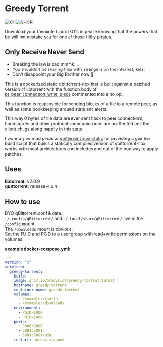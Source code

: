 # Greedy Torrent

[![CI](https://github.com/bradyslot/greedy-torrent/actions/workflows/ci.yml/badge.svg)](https://github.com/bradyslot/greedy-torrent/actions)
[![GHCR](https://img.shields.io/badge/latest-blue?style=flat&logo=docker&logoColor=ffffff&label=greedy-torrent&labelColor=555555&color=0366d6)](https://ghcr.io/bradyslot/greedy-torrent)

Download your favourite Linux ISO's in peace knowing that the powers that be
will not mistake you for one of those filthy pirates.  

## Only Receive Never Send

- Breaking the law is bad mmmk...
- You shouldn't be sharing files with strangers on the internet, kids.
- Don't disappoint your Big Brother now :eyes:

This is a dockerized static qbittorrent-nox that is built against a patched
version of libtorrent with the function body of [bt_peer_connection::write_piece](https://github.com/arvidn/libtorrent/blob/RC_2_0/src/bt_peer_connection.cpp#L2632)
commented into a no_op.  

This function is responsible for sending blocks of a file to a remote peer, as 
well as some bookkeeping around stats and alerts.  

This way 0 bytes of file data are ever sent back to peer connections, handshakes
and other protocol communications are unaffected and the client chugs along
happily in this state.  

I wanna give mad props to [qbittorrent-nox-static](https://github.com/userdocs/qbittorrent-nox-static)
for providing a god tier build script that builds a statically compiled version
of qbittorrent-nox, works with most architectures and includes and out of the
box way to apply patches.  

## Uses

**libtorrent:** v2.0.9  
**qBittorrent:** release-4.5.4  

## How to use

BYO qBittorrent.conf & data.  
`~/.config/qBittorrent/` and `~/.local/share/qBittorrent/` live in the `/config`
mount.  
The `/downloads` mount is obvious.  
Set the PUID and PGID to a user:group with read+write permissions on the volumes.  

**example docker-compose.yml:**  
```yaml
---
version: "3"
services:
  greedy-torrent:
    build: .
    image: ghcr.io/bradyslot/greedy-torrent:latest
    hostname: greedy-torrent
    container_name: greedy-torrent
    volumes:
      - /example:/config
      - /example:/downloads
    environment:
      - PGID=1000
      - PUID=1000
    ports:
      - 8080:8080
      - 6881:6881
      - 6881:6881/udp
    restart: unless-stopped
```
